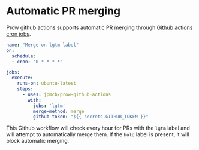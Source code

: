 # Automatic PR merging

Prow github actions supports automatic PR merging through
[Github actions cron jobs]().

```yaml
name: "Merge on lgtm label"
on:
  schedule:
  - cron: "0 * * * *"

jobs:
  execute:
    runs-on: ubuntu-latest
    steps:
      - uses: jpmcb/prow-github-actions
        with:
          jobs: 'lgtm'
          merge-method: merge
          github-token: "${{ secrets.GITHUB_TOKEN }}"
```
This Github workflow will check every hour
for PRs with the `lgtm` label and will attempt to automatically merge them.
If the `hold` label is present, it will block automatic merging.
